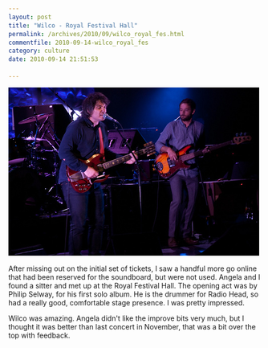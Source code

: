 ```yaml
---
layout: post
title: "Wilco - Royal Festival Hall"
permalink: /archives/2010/09/wilco_royal_fes.html
commentfile: 2010-09-14-wilco_royal_fes
category: culture
date: 2010-09-14 21:51:53

---
```


<a href="/assets/images/" title="Wilco, Royal Festival Hall by stëve, on Flickr"><img src="/assets/images/4991578448_9055c7da16.jpg" width="500" height="335" alt="Wilco, Royal Festival Hall" class="photo center" /></a>

After missing out on the initial set of tickets, I saw a handful more go online that had been reserved for the soundboard, but were not used. Angela and I found a sitter and met up at the Royal Festival Hall. The opening act was by Philip Selway, for his first solo album. He is the drummer for Radio Head, so had a really good, comfortable stage presence. I was pretty impressed.

Wilco was amazing. Angela didn't like the improve bits very much, but I thought it was better than last concert in November, that was a bit over the top with feedback.
